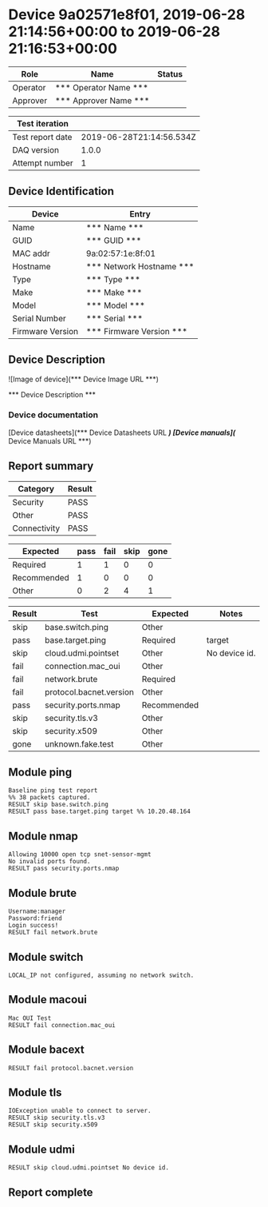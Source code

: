 # Device 9a02571e8f01, 2019-06-28 21:14:56+00:00 to 2019-06-28 21:16:53+00:00

|  Role  |      Name              | Status |
|--------|------------------------|--------|
|Operator| *** Operator Name *** |        |
|Approver| *** Approver Name *** |        |

| Test iteration   |                        |
|------------------|------------------------|
| Test report date | 2019-06-28T21:14:56.534Z |
| DAQ version      | 1.0.0 |
| Attempt number   | 1 |

## Device Identification

| Device            | Entry              |
|-------------------|--------------------|
| Name              | *** Name *** |
| GUID              | *** GUID *** |
| MAC addr          | 9a:02:57:1e:8f:01 |
| Hostname          | *** Network Hostname *** |
| Type              | *** Type *** |
| Make              | *** Make *** |
| Model             | *** Model *** |
| Serial Number     | *** Serial *** |
| Firmware Version  | *** Firmware Version *** |

## Device Description

![Image of device](*** Device Image URL ***)

*** Device Description ***


### Device documentation

[Device datasheets](*** Device Datasheets URL ***)
[Device manuals](*** Device Manuals URL ***)

## Report summary

|Category|Result|
|---|---|
|Security|PASS|
|Other|PASS|
|Connectivity|PASS|

|Expected|pass|fail|skip|gone|
|---|---|---|---|---|
|Required|1|1|0|0|
|Recommended|1|0|0|0|
|Other|0|2|4|1|

|Result|Test|Expected|Notes|
|---|---|---|---|
|skip|base.switch.ping|Other||
|pass|base.target.ping|Required|target|
|skip|cloud.udmi.pointset|Other|No device id.|
|fail|connection.mac_oui|Other||
|fail|network.brute|Required||
|fail|protocol.bacnet.version|Other||
|pass|security.ports.nmap|Recommended||
|skip|security.tls.v3|Other||
|skip|security.x509|Other||
|gone|unknown.fake.test|Other||


## Module ping

```
Baseline ping test report
%% 38 packets captured.
RESULT skip base.switch.ping
RESULT pass base.target.ping target %% 10.20.48.164
```

## Module nmap

```
Allowing 10000 open tcp snet-sensor-mgmt
No invalid ports found.
RESULT pass security.ports.nmap
```

## Module brute

```
Username:manager
Password:friend
Login success!
RESULT fail network.brute
```

## Module switch

```
LOCAL_IP not configured, assuming no network switch.
```

## Module macoui

```
Mac OUI Test
RESULT fail connection.mac_oui
```

## Module bacext

```
RESULT fail protocol.bacnet.version
```

## Module tls

```
IOException unable to connect to server.
RESULT skip security.tls.v3
RESULT skip security.x509
```

## Module udmi

```
RESULT skip cloud.udmi.pointset No device id.
```

## Report complete

